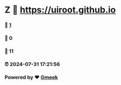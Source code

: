 # Z :link: https://uiroot.github.io 
### :page_facing_up: [1](https://uiroot.github.io/tag.html) 
### :speech_balloon: 0 
### :hibiscus: 11 
### :alarm_clock: 2024-07-31 17:21:56 
### Powered by :heart: [Gmeek](https://github.com/Meekdai/Gmeek)
